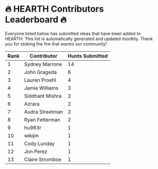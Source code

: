 # 🔥 HEARTH Contributors Leaderboard 🔥

Everyone listed below has submitted ideas that have been added to HEARTH. This list is automatically generated and updated monthly. Thank you for stoking the fire that warms our community!

| Rank | Contributor | Hunts Submitted |
|------|-------------|-----------------|
| 1 | Sydney Marrone | 14 |
| 2 | John Grageda | 6 |
| 3 | Lauren Proehl | 4 |
| 4 | Jamie Williams | 3 |
| 5 | Siddhant Mishra | 2 |
| 6 | Azrara | 2 |
| 7 | Audra Streetman | 2 |
| 8 | Ryan Fetterman | 2 |
| 9 | hu983r | 1 |
| 10 | wikijm | 1 |
| 11 | Cody Lunday | 1 |
| 12 | Jon Perez | 1 |
| 13 | Claire Stromboe | 1 |
